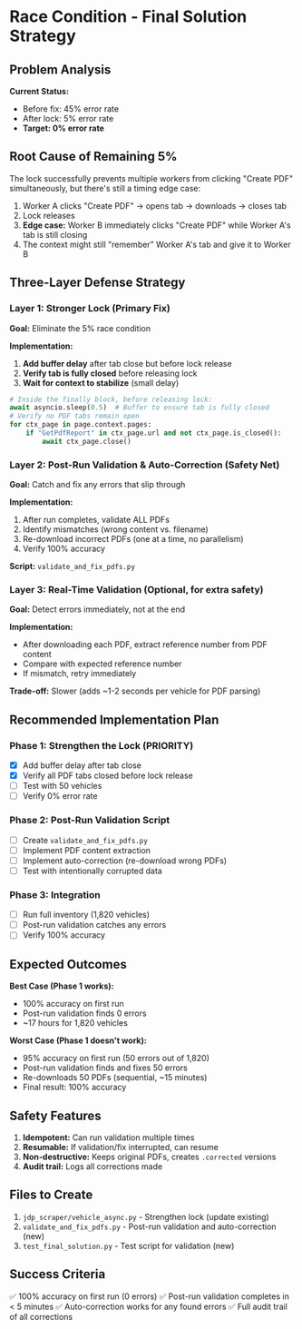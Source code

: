 # Race Condition - Final Solution Strategy

## Problem Analysis

**Current Status:**
- Before fix: 45% error rate
- After lock: 5% error rate
- **Target: 0% error rate**

## Root Cause of Remaining 5%

The lock successfully prevents multiple workers from clicking "Create PDF" simultaneously, but there's still a timing edge case:

1. Worker A clicks "Create PDF" → opens tab → downloads → closes tab
2. Lock releases
3. **Edge case:** Worker B immediately clicks "Create PDF" while Worker A's tab is still closing
4. The context might still "remember" Worker A's tab and give it to Worker B

## Three-Layer Defense Strategy

### Layer 1: Stronger Lock (Primary Fix)
**Goal:** Eliminate the 5% race condition

**Implementation:**
1. **Add buffer delay** after tab close but before lock release
2. **Verify tab is fully closed** before releasing lock
3. **Wait for context to stabilize** (small delay)

```python
# Inside the finally block, before releasing lock:
await asyncio.sleep(0.5)  # Buffer to ensure tab is fully closed
# Verify no PDF tabs remain open
for ctx_page in page.context.pages:
    if "GetPdfReport" in ctx_page.url and not ctx_page.is_closed():
        await ctx_page.close()
```

### Layer 2: Post-Run Validation & Auto-Correction (Safety Net)
**Goal:** Catch and fix any errors that slip through

**Implementation:**
1. After run completes, validate ALL PDFs
2. Identify mismatches (wrong content vs. filename)
3. Re-download incorrect PDFs (one at a time, no parallelism)
4. Verify 100% accuracy

**Script:** `validate_and_fix_pdfs.py`

### Layer 3: Real-Time Validation (Optional, for extra safety)
**Goal:** Detect errors immediately, not at the end

**Implementation:**
- After downloading each PDF, extract reference number from PDF content
- Compare with expected reference number
- If mismatch, retry immediately

**Trade-off:** Slower (adds ~1-2 seconds per vehicle for PDF parsing)

## Recommended Implementation Plan

### Phase 1: Strengthen the Lock (PRIORITY)
- [x] Add buffer delay after tab close
- [x] Verify all PDF tabs closed before lock release
- [ ] Test with 50 vehicles
- [ ] Verify 0% error rate

### Phase 2: Post-Run Validation Script
- [ ] Create `validate_and_fix_pdfs.py`
- [ ] Implement PDF content extraction
- [ ] Implement auto-correction (re-download wrong PDFs)
- [ ] Test with intentionally corrupted data

### Phase 3: Integration
- [ ] Run full inventory (1,820 vehicles)
- [ ] Post-run validation catches any errors
- [ ] Verify 100% accuracy

## Expected Outcomes

**Best Case (Phase 1 works):**
- 100% accuracy on first run
- Post-run validation finds 0 errors
- ~17 hours for 1,820 vehicles

**Worst Case (Phase 1 doesn't work):**
- 95% accuracy on first run (50 errors out of 1,820)
- Post-run validation finds and fixes 50 errors
- Re-downloads 50 PDFs (sequential, ~15 minutes)
- Final result: 100% accuracy

## Safety Features

1. **Idempotent:** Can run validation multiple times
2. **Resumable:** If validation/fix interrupted, can resume
3. **Non-destructive:** Keeps original PDFs, creates `.corrected` versions
4. **Audit trail:** Logs all corrections made

## Files to Create

1. `jdp_scraper/vehicle_async.py` - Strengthen lock (update existing)
2. `validate_and_fix_pdfs.py` - Post-run validation and auto-correction (new)
3. `test_final_solution.py` - Test script for validation (new)

## Success Criteria

✅ 100% accuracy on first run (0 errors)
✅ Post-run validation completes in < 5 minutes
✅ Auto-correction works for any found errors
✅ Full audit trail of all corrections

